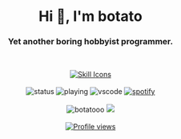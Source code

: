 <h1 align="center">Hi 👋, I'm botato</h1>
<h3 align="center">Yet another boring hobbyist programmer.</h3>

<br/>

<p align="center">
 <a href="https://skillicons.dev">
   <img
      src="https://skillicons.dev/icons?i=discord,twitter,github,stackoverflow,linux,figma,git,vscode,idea,html,md,js,ts,css,sass,py,nodejs,vue&perline=10"
      alt="Skill Icons"
   />
  </a>
  <br/>
  <br/>
  <img
    src="https://nocache.advaith.workers.dev?url=https://img.shields.io/endpoint?url=https://dev.discordprofiles.me/api/badge/status/440990343899643943"
    alt="status"
  />
  <img
    src="https://nocache.advaith.workers.dev?url=https://img.shields.io/endpoint?url=https://dev.discordprofiles.me/api/badge/playing/440990343899643943"
    alt="playing"
  />
  <img
    src="https://nocache.advaith.workers.dev?url=https://img.shields.io/endpoint?url=https://dev.discordprofiles.me/api/badge/vscode/440990343899643943"
    alt="vscode"
  />
  <a href="https://dev.discordprofiles.me/openspotify/440990343899643943">
    <img
      src="https://nocache.advaith.workers.dev?url=https://img.shields.io/endpoint?url=https://dev.discordprofiles.me/api/badge/spotify/440990343899643943"
      alt="spotify"
    />
  </a>
  <br /><br />
  <img src="https://github-readme-stats.vercel.app/api?username=botatooo&theme=blueberry&count_private=true&hide_border=true&line_height=20" alt="botatooo" />
  <img src="https://github-readme-stats.vercel.app/api/top-langs?username=botatooo&layout=compact&theme=blueberry&count_private=true&hide_border=true" />
  <br /><br />
  <a href="https://github.com/botatooo">
    <img src="https://nocache.advaith.workers.dev?url=https://gpvc.arturio.dev/botatoo" alt="Profile views">
  </a>
</a>
